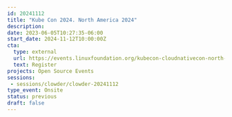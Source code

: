 ```yaml
---
id: 20241112
title: "Kube Con 2024. North America 2024"
description: 
date: 2023-06-05T10:27:35-06:00
start_date: 2024-11-12T10:00:00Z
cta: 
  type: external
  url: https://events.linuxfoundation.org/kubecon-cloudnativecon-north-america-2024/
  text: Register
projects: Open Source Events
sessions: 
 - sessions/clowder/clowder-20241112
type_event: Onsite
status: previous
draft: false
---
```


